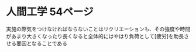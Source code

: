 # 人間工学 54ページ
 実施の際気をつけなければならないことはリクリエーションも、その強度や時間があまり大きくなったり長くなると全体的にはやはり負荷として[疲労]を助長させる要因となることである
